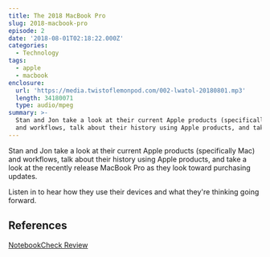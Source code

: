 ```yaml
---
title: The 2018 MacBook Pro
slug: 2018-macbook-pro
episode: 2
date: '2018-08-01T02:18:22.000Z'
categories:
  - Technology
tags:
  - apple
  - macbook
enclosure:
  url: 'https://media.twistoflemonpod.com/002-lwatol-20180801.mp3'
  length: 34180071
  type: audio/mpeg
summary: >-
  Stan and Jon take a look at their current Apple products (specifically Mac)
  and workflows, talk about their history using Apple products, and take a look
---
```


Stan and Jon take a look at their current Apple products (specifically Mac) and workflows, talk about their history using Apple products, and take a look at the recently release MacBook Pro as they look toward purchasing updates.

Listen in to hear how they use their devices and what they're thinking going forward.

## References

[NotebookCheck Review](https://www.notebookcheck.net/Apple-MacBook-Pro-13-2018-Touch-Bar-i5-Laptop-Review.316648.0.html)
